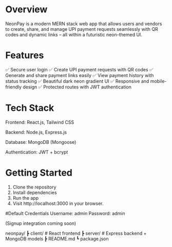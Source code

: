 # Overview
NeonPay is a modern MERN stack web app that allows users and vendors to create, share, and manage UPI payment requests seamlessly with QR codes and dynamic links – all within a futuristic neon-themed UI.

# Features
✅ Secure user login
✅ Create UPI payment requests with QR codes
✅ Generate and share payment links easily
✅ View payment history with status tracking
✅ Beautiful dark neon gradient UI
✅ Responsive and mobile-friendly design
✅ Protected routes with JWT authentication

# Tech Stack
Frontend: React.js, Tailwind CSS

Backend: Node.js, Express.js

Database: MongoDB (Mongoose)

Authentication: JWT + bcrypt

# Getting Started
1. Clone the repository
2. Install dependencies
3. Run the app
4. Visit http://localhost:3000 in your browser.

#Default Credentials
Username: admin
Password: admin

(Signup integration coming soon)

neonpay/
 ┣ client/       # React frontend
 ┣ server/       # Express backend + MongoDB models
 ┣ README.md
 ┗ package.json
